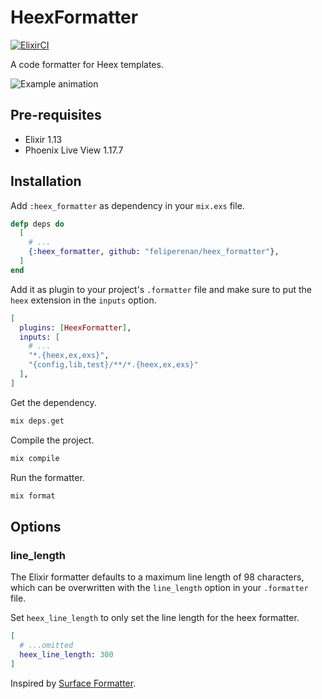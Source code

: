 # HeexFormatter

[![ElixirCI](https://github.com/feliperenan/heex_formatter/actions/workflows/elixir.yml/badge.svg)](https://github.com/feliperenan/heex_formatter/actions/workflows/elixir.yml)

A code formatter for Heex templates.

![Example animation](examples/example.gif)

## Pre-requisites

* Elixir 1.13
* Phoenix Live View 1.17.7

## Installation

Add `:heex_formatter` as dependency in your `mix.exs` file.

```elixir
defp deps do
  [
    # ...
    {:heex_formatter, github: "feliperenan/heex_formatter"},
  ]
end
```

Add it as plugin to your project's `.formatter` file and make sure to put the `heex` extension in the `inputs` option.

```elixir
[
  plugins: [HeexFormatter],
  inputs: [
    # ...
    "*.{heex,ex,exs}",
    "{config,lib,test}/**/*.{heex,ex,exs}"
  ],
]
```

Get the dependency.

```elixir
mix deps.get
```

Compile the project.

```elixir
mix compile
```

Run the formatter.

```elixir
mix format
```

## Options

### line_length

The Elixir formatter defaults to a maximum line length of 98 characters, which can be overwritten with the `line_length` option in your `.formatter` file.

Set `heex_line_length` to only set the line length for the heex formatter.

```elixir
[
  # ...omitted
  heex_line_length: 300
]
```

Inspired by [Surface Formatter](https://github.com/surface-ui/surface_formatter).
